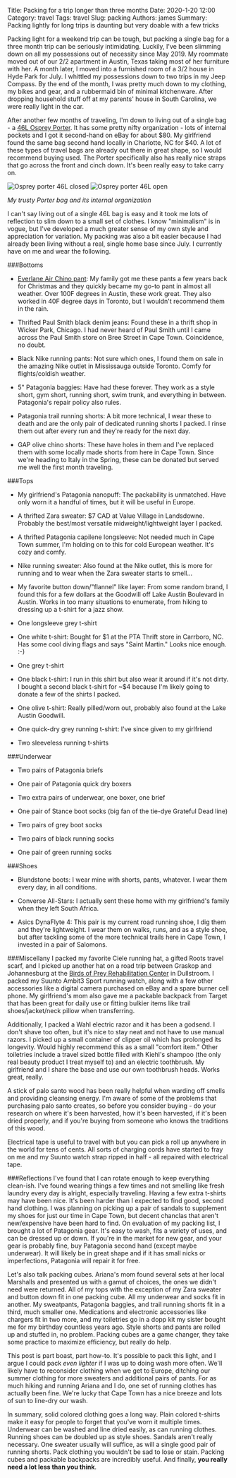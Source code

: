 Title: Packing for a trip longer than three months
Date: 2020-1-20 12:00
Category: travel
Tags: travel
Slug: packing
Authors: james
Summary: Packing lightly for long trips is daunting but very doable with a few tricks

Packing light for a weekend trip can be tough, but packing a single bag for a three month trip can be seriously intimidating. Luckily, I've been slimming down on all my possessions out of necessity since May 2019. My roommate moved out of our 2/2 apartment in Austin, Texas taking most of her furniture with her. A month later, I moved into a furnished room of a 3/2 house in Hyde Park for July. I whittled my possessions down to two trips in my Jeep Compass. By the end of the month, I was pretty much down to my clothing, my bikes and gear, and a rubbermaid bin of minimal kitchenware. After dropping household stuff off at my parents' house in South Carolina, we were really light in the car.

After another few months of traveling, I'm down to living out of a single bag - a [46L Osprey Porter](https://www.osprey.com/us/en/product/porter-46-PORTER46.html). It has some pretty nifty organization - lots of internal pockets and I got it second-hand on eBay for about $80. My girlfriend found the same bag second hand locally in Charlotte, NC for $40. A lot of these types of travel bags are already out there in great shape, so I would recommend buying used. The Porter specifically also has really nice straps that go across the front and cinch down. It's been really easy to take carry on.

![Osprey porter 46L closed]({static}../images/osprey_closed.png) ![Osprey porter 46L open]({static}../images/osprey_pockets.png)

_My trusty Porter bag and its internal organization_  

I can't say living out of a single 46L bag is easy and it took me lots of reflection to slim down to a small set of clothes. I know "minimalism" is in vogue, but I've developed a much greater sense of my own style and appreciation for variation. My packing was also a bit easier because I had already been living without a real, single home base since July. I currently have on me and wear the following.

###Bottoms

- [Everlane Air Chino pant](https://www.everlane.com/products/mens-ltwt-travel-pant-stone?collection=mens-bottoms): My family got me these pants a few years back for Christmas and they quickly became my go-to pant in almost all weather. Over 100F degrees in Austin, these work great. They also worked in 40F degree days in Toronto, but I wouldn't recommend them in the rain.

- Thrifted Paul Smith black denim jeans: Found these in a thrift shop in Wicker Park, Chicago. I had never heard of Paul Smith until I came across the Paul Smith store on Bree Street in Cape Town. Coincidence, no doubt.

- Black Nike running pants: Not sure which ones, I found them on sale in the amazing Nike outlet in Mississauga outside Toronto. Comfy for flights/coldish weather.

- 5" Patagonia baggies: Have had these forever. They work as a style short, gym short, running short, swim trunk, and everything in between. Patagonia's repair policy also rules.

- Patagonia trail running shorts: A bit more technical, I wear these to death and are the only pair of dedicated running shorts I packed. I rinse them out after every run and they're ready for the next day.

- GAP olive chino shorts: These have holes in them and I've replaced them with some locally made shorts from here in Cape Town. Since we're heading to Italy in the Spring, these can be donated but served me well the first month traveling.

###Tops

- My girlfriend's Patagonia nanopuff: The packability is unmatched. Have only worn it a handful of times, but it will be useful in Europe.

- A thrifted Zara sweater: $7 CAD at Value Village in Landsdowne. Probably the best/most versatile midweight/lightweight layer I packed.

- A thrifted Patagonia capilene longsleeve: Not needed much in Cape Town summer, I'm holding on to this for cold European weather. It's cozy and comfy.

- Nike running sweater: Also found at the Nike outlet, this is more for running and to wear when the Zara sweater starts to smell...

- My favorite button down/"flannel" like layer: From some random brand, I found this for a few dollars at the Goodwill off Lake Austin Boulevard in Austin. Works in too
many situations to enumerate, from hiking to dressing up a t-shirt for a jazz show.

- One longsleeve grey t-shirt

- One white t-shirt: Bought for $1 at the PTA Thrift store in Carrboro, NC. Has some cool diving flags and says "Saint Martin." Looks nice enough. :-)

- One grey t-shirt

- One black t-shirt: I run in this shirt but also wear it around if it's not dirty. I bought a second black t-shirt for ~$4 because I'm likely going to donate a few of the shirts I packed.

- One olive t-shirt: Really pilled/worn out, probably also found at the Lake Austin Goodwill.

- One quick-dry grey running t-shirt: I've since given to my girlfriend

- Two sleeveless running t-shirts

###Underwear

- Two pairs of Patagonia briefs

- One pair of Patagonia quick dry boxers

- Two extra pairs of underwear, one boxer, one brief

- One pair of Stance boot socks (big fan of the tie-dye Grateful Dead line)

- Two pairs of grey boot socks

- Two pairs of black running socks

- One pair of green running socks

###Shoes

- Blundstone boots: I wear mine with shorts, pants, whatever. I wear them every day, in all conditions.

- Converse All-Stars: I actually sent these home with my girlfriend's family when they left South Africa.

- Asics DynaFlyte 4: This pair is my current road running shoe, I dig them and they're lightweight. I wear them on walks, runs, and as a style shoe, but after tackling some of the more technical trails here in Cape Town, I invested in a pair of Salomons.

###Miscellany
I packed my favorite Ciele running hat, a gifted Roots travel scarf, and I picked up another hat on a road trip between Graskop and Johannesburg at the [Birds of Prey Rehabilitation Center](http://www.birdsofprey.co.za) in Dullstroom. I packed my Suunto Ambit3 Sport running watch, along with a few other accessories like a digital camera purchased on eBay and a spare burner cell phone. My girlfriend's mom also gave me a packable backpack from Target that has been great for daily use or fitting bulkier items like trail shoes/jacket/neck pillow when transferring.

Additionally, I packed a Wahl electric razor and it has been a godsend. I don't shave too often, but it's nice to stay neat and not have to use manual razors. I picked up a small container of clipper oil which has prolonged its longevity. Would highly recommend this as a small "comfort item." Other toiletries include a travel sized bottle filled with Kiehl's shampoo (the only real beauty product I treat myself to) and an electric toothbrush. My girlfriend and I share the base and use our own toothbrush heads. Works great, really.

A stick of palo santo wood has been really helpful when warding off smells and providing cleansing energy. I'm aware of some of the problems that purchasing palo santo creates, so before you consider buying - do your research on where it's been harvested, how it's been harvested, if it's been dried properly, and if you're buying from someone who knows the traditions of this wood.

Electrical tape is useful to travel with but you can pick a roll up anywhere in the world for tens of cents. All sorts of charging cords have started to fray on me and my Suunto watch strap ripped in half - all repaired with electrical tape.

###Reflections
I've found that I can rotate enough to keep everything clean-ish. I've found wearing things a few times and not smelling like fresh laundry every day is alright, especially traveling. Having a few extra t-shirts may have been nice. It's been harder than I expected to find good, second hand clothing. I was planning on picking up a pair of sandals to supplement my shoes for just our time in Cape Town, but decent chanclas that aren't new/expensive have been hard to find. On evaluation of my packing list, I brought a lot of Patagonia gear. It's easy to wash, fits a variety of uses, and can be dressed up or down. If you're in the market for new gear, and your gear is probably fine, buy Patagonia second hand (except maybe underwear). It will likely be in great shape and if it has small nicks or imperfections, Patagonia will repair it for free.

Let's also talk packing cubes. Ariana's mom found several sets at her local Marshalls and presented us with a gamut of choices, the ones we didn't need were returned. All of my tops with the exception of my Zara sweater and button down fit in one packing cube. All my underwear and socks fit in another. My sweatpants, Patagonia baggies, and trail running shorts fit in a third, much smaller one. Medications and electronic accessories like chargers fit in two more, and my toiletries go in a dopp kit my sister bought me for my birthday countless years ago. Style shorts and pants are rolled up and stuffed in, no problem. Packing cubes are a game changer, they take some practice to maximize efficiency, but really do help.

This post is part boast, part how-to. It's possible to pack this light, and I argue I could pack _even lighter_ if I was up to doing wash more often. We'll likely have to reconsider clothing when we get to Europe, ditching our summer clothing for more sweaters and additional pairs of pants. For as much hiking and running Ariana and I do, one set of running clothes has actually been fine. We're lucky that Cape Town has a nice breeze and lots of sun to line-dry our wash.

In summary, solid colored clothing goes a long way. Plain colored t-shirts make it easy for people to forget that you've worn it multiple times. Underwear can be washed and line dried easily, as can running clothes. Running shoes can be doubled up as style shoes. Sandals aren't really necessary. One sweater usually will suffice, as will a single good pair of running shorts. Pack clothing you wouldn't be sad to lose or stain. Packing cubes and packable backpacks are incredibly useful. And finally, __you really need a lot less than you think__.
